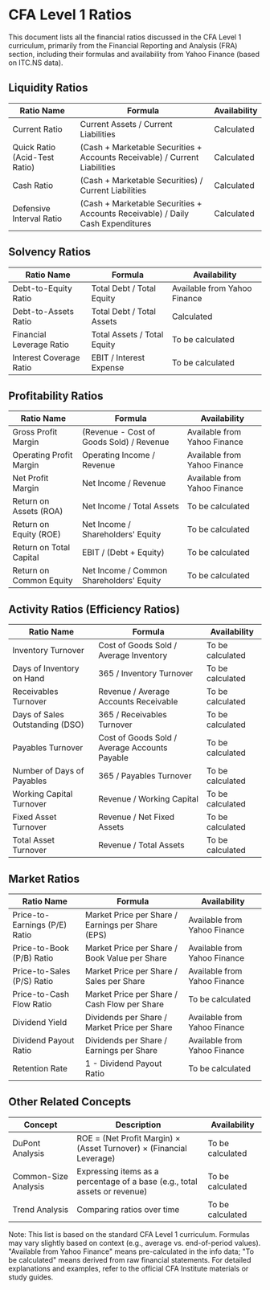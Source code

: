 # CFA Level 1 Ratios

This document lists all the financial ratios discussed in the CFA Level 1 curriculum, primarily from the Financial Reporting and Analysis (FRA) section, including their formulas and availability from Yahoo Finance (based on ITC.NS data).

## Liquidity Ratios

| Ratio Name | Formula | Availability |
|------------|---------|--------------|
| Current Ratio | Current Assets / Current Liabilities | Calculated |
| Quick Ratio (Acid-Test Ratio) | (Cash + Marketable Securities + Accounts Receivable) / Current Liabilities | Calculated |
| Cash Ratio | (Cash + Marketable Securities) / Current Liabilities | Calculated |
| Defensive Interval Ratio | (Cash + Marketable Securities + Accounts Receivable) / Daily Cash Expenditures | Calculated |

## Solvency Ratios

| Ratio Name | Formula | Availability |
|------------|---------|--------------|
| Debt-to-Equity Ratio | Total Debt / Total Equity | Available from Yahoo Finance |
| Debt-to-Assets Ratio | Total Debt / Total Assets | Calculated |
| Financial Leverage Ratio | Total Assets / Total Equity | To be calculated |
| Interest Coverage Ratio | EBIT / Interest Expense | To be calculated |

## Profitability Ratios

| Ratio Name | Formula | Availability |
|------------|---------|--------------|
| Gross Profit Margin | (Revenue - Cost of Goods Sold) / Revenue | Available from Yahoo Finance |
| Operating Profit Margin | Operating Income / Revenue | Available from Yahoo Finance |
| Net Profit Margin | Net Income / Revenue | Available from Yahoo Finance |
| Return on Assets (ROA) | Net Income / Total Assets | To be calculated |
| Return on Equity (ROE) | Net Income / Shareholders' Equity | To be calculated |
| Return on Total Capital | EBIT / (Debt + Equity) | To be calculated |
| Return on Common Equity | Net Income / Common Shareholders' Equity | To be calculated |

## Activity Ratios (Efficiency Ratios)

| Ratio Name | Formula | Availability |
|------------|---------|--------------|
| Inventory Turnover | Cost of Goods Sold / Average Inventory | To be calculated |
| Days of Inventory on Hand | 365 / Inventory Turnover | To be calculated |
| Receivables Turnover | Revenue / Average Accounts Receivable | To be calculated |
| Days of Sales Outstanding (DSO) | 365 / Receivables Turnover | To be calculated |
| Payables Turnover | Cost of Goods Sold / Average Accounts Payable | To be calculated |
| Number of Days of Payables | 365 / Payables Turnover | To be calculated |
| Working Capital Turnover | Revenue / Working Capital | To be calculated |
| Fixed Asset Turnover | Revenue / Net Fixed Assets | To be calculated |
| Total Asset Turnover | Revenue / Total Assets | To be calculated |

## Market Ratios

| Ratio Name | Formula | Availability |
|------------|---------|--------------|
| Price-to-Earnings (P/E) Ratio | Market Price per Share / Earnings per Share (EPS) | Available from Yahoo Finance |
| Price-to-Book (P/B) Ratio | Market Price per Share / Book Value per Share | Available from Yahoo Finance |
| Price-to-Sales (P/S) Ratio | Market Price per Share / Sales per Share | Available from Yahoo Finance |
| Price-to-Cash Flow Ratio | Market Price per Share / Cash Flow per Share | To be calculated |
| Dividend Yield | Dividends per Share / Market Price per Share | Available from Yahoo Finance |
| Dividend Payout Ratio | Dividends per Share / Earnings per Share | Available from Yahoo Finance |
| Retention Rate | 1 - Dividend Payout Ratio | To be calculated |

## Other Related Concepts

| Concept | Description | Availability |
|---------|-------------|--------------|
| DuPont Analysis | ROE = (Net Profit Margin) × (Asset Turnover) × (Financial Leverage) | To be calculated |
| Common-Size Analysis | Expressing items as a percentage of a base (e.g., total assets or revenue) | To be calculated |
| Trend Analysis | Comparing ratios over time | To be calculated |

Note: This list is based on the standard CFA Level 1 curriculum. Formulas may vary slightly based on context (e.g., average vs. end-of-period values). "Available from Yahoo Finance" means pre-calculated in the info data; "To be calculated" means derived from raw financial statements. For detailed explanations and examples, refer to the official CFA Institute materials or study guides.